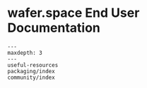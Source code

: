 # wafer.space End User Documentation

```{toctree}
---
maxdepth: 3
---
useful-resources
packaging/index
community/index
```
